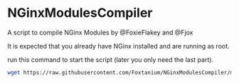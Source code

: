 # NGinxModulesCompiler
A script to compile NGinx Modules by @FoxieFlakey and @Fjox

It is expected that you already have NGinx installed and are running as root.

run this command to start the script (later you only need the last part).
```bash
wget https://raw.githubusercontent.com/Foxtanium/NGinxModulesCompiler/main/compilemodule.sh && chmod +x compilemodule.sh && ./compilemodule.sh
```
